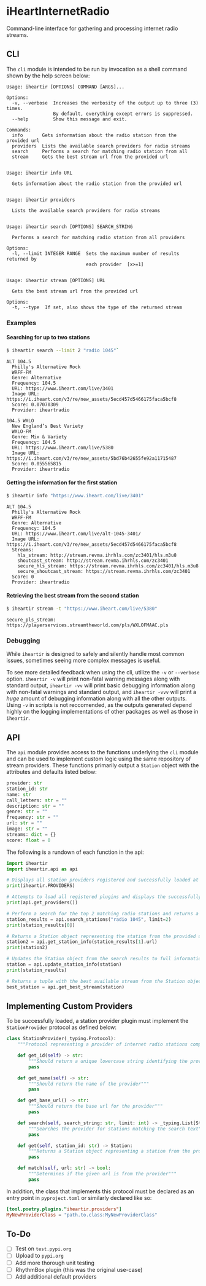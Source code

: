 # iHeartInternetRadio

Command-line interface for gathering and processing internet radio streams.

## CLI

The `cli` module is intended to be run by invocation as a shell command shown by the help screen below:

```
Usage: iheartir [OPTIONS] COMMAND [ARGS]...

Options:
  -v, --verbose  Increases the verbosity of the output up to three (3) times.
                 By default, everything except errors is suppressed.
  --help         Show this message and exit.

Commands:
  info       Gets information about the radio station from the provided url
  providers  Lists the available search providers for radio streams
  search     Performs a search for matching radio station from all 
  stream     Gets the best stream url from the provided url


Usage: iheartir info URL

  Gets information about the radio station from the provided url


Usage: iheartir providers

  Lists the available search providers for radio streams


Usage: iheartir search [OPTIONS] SEARCH_STRING

  Performs a search for matching radio station from all providers

Options:
  -l, --limit INTEGER RANGE  Sets the maximum number of results returned by
                             each provider  [x>=1]


Usage: iheartir stream [OPTIONS] URL

  Gets the best stream url from the provided url

Options:
  -t, --type  If set, also shows the type of the returned stream
```

### Examples

#### Searching for up to two stations
```bash
$ iheartir search --limit 2 "radio 1045"`
```

```
ALT 104.5
  Philly's Alternative Rock
  WRFF-FM
  Genre: Alternative
  Frequency: 104.5
  URL: https://www.iheart.com/live/3401
  Image URL: https://i.iheart.com/v3/re/new_assets/5ecd457d5466175faca5bcf8
  Score: 0.07070309
  Provider: iheartradio

104.5 WXLO
  New England’s Best Variety
  WXLO-FM
  Genre: Mix & Variety
  Frequency: 104.5
  URL: https://www.iheart.com/live/5380
  Image URL: https://i.iheart.com/v3/re/new_assets/5bd76b42655fe92a11715487
  Score: 0.055565815
  Provider: iheartradio
```
#### Getting the information for the first station
```bash
$ iheartir info "https://www.iheart.com/live/3401"
```

```
ALT 104.5
  Philly's Alternative Rock
  WRFF-FM
  Genre: Alternative
  Frequency: 104.5
  URL: https://www.iheart.com/live/alt-1045-3401/
  Image URL: https://i.iheart.com/v3/re/new_assets/5ecd457d5466175faca5bcf8
  Streams:
    hls_stream: http://stream.revma.ihrhls.com/zc3401/hls.m3u8
    shoutcast_stream: http://stream.revma.ihrhls.com/zc3401
    secure_hls_stream: https://stream.revma.ihrhls.com/zc3401/hls.m3u8
    secure_shoutcast_stream: https://stream.revma.ihrhls.com/zc3401
  Score: 0
  Provider: iheartradio
```

#### Retrieving the best stream from the second station
```bash
$ iheartir stream -t "https://www.iheart.com/live/5380"
```

```
secure_pls_stream: https://playerservices.streamtheworld.com/pls/WXLOFMAAC.pls
```

### Debugging

While `iheartir` is designed to safely and silently handle most common issues, sometimes seeing more complex messages is useful.

To see more detailed feedback when using the cli, utilize the `-v` or `--verbose` option. `iheartir -v` will print non-fatal warning messages along with standard output, `iheartir -vv` will print basic debugging information along with non-fatal warnings and standard output, and `iheartir -vvv` will print a *huge* amount of debugging information along with all the other outputs. Using `-v` in scripts is not reccomended, as the outputs generated depend highly on the logging implementations of other packages as well as those in `iheartir`.

## API

The `api` module provides access to the functions underlying the `cli` module and can be used to implement custom logic using the same repository of stream providers. These functions primarily output a `Station` object with the attributes and defaults listed below:

```python
provider: str
station_id: str
name: str
call_letters: str = ""
description: str = ""
genre: str = ""
frequency: str = ""
url: str = ""
image: str = ""
streams: dict = {}
score: float = 0
```
The following is a rundown of each function in the api:

```python
import iheartir
import iheartir.api as api

# Displays all station providers registered and successfully loaded at import
print(iheartir.PROVIDERS)

# Attempts to load all registered plugins and displays the successfully loaded ones 
print(api.get_providers())

# Perform a search for the top 2 matching radio stations and returns a list of Station objects
station_results = api.search_stations("radio 1045", limit=2)
print(station_results[0])

# Returns a Station object representing the station from the provided url
station2 = api.get_station_info(station_results[1].url)
print(station2)

# Updates the Station object from the search results to full information
station = api.update_station_info(station)
print(station_results)

# Returns a tuple with the best available stream from the Station object and the format of that stream
best_station = api.get_best_stream(station)
```

## Implementing Custom Providers

To be successfully loaded, a station provider plugin must implement the `StationProvider` protocol as defined below:

```python
class StationProvider(_typing.Protocol):
    """Protocol representing a provider of internet radio stations compatible with this parser"""

    def get_id(self) -> str:
        """Should return a unique lowercase string identifying the provider"""
        pass

    def get_name(self) -> str:
        """Should return the name of the provider"""
        pass

    def get_base_url() -> str:
        """Should return the base url for the provider"""
        pass

    def search(self, search_string: str, limit: int) -> _typing.List[Station]:
        """Searches the provider for stations matching the search text"""
        pass

    def get(self, station_id: str) -> Station:
        """Returns a Station object representing a station from the provider"""
        pass

    def match(self, url: str) -> bool:
        """Determines if the given url is from the provider"""
        pass
```
In addition, the class that implements this protocol must be declared as an entry point in `pyproject.toml` or similarly declared like so:

```toml
[tool.poetry.plugins."iheartir.providers"]
MyNewProviderClass = "path.to.class:MyNewProviderClass"
```

## To-Do
- [ ] Test on `test.pypi.org`
- [ ] Upload to `pypi.org`
- [ ] Add more thorough unit testing
- [ ] RhythmBox plugin (this was the original use-case)
- [ ] Add additional default providers